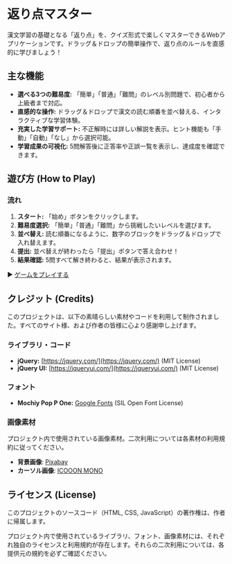 # 返り点マスター

漢文学習の基礎となる「返り点」を、クイズ形式で楽しくマスターできるWebアプリケーションです。ドラッグ＆ドロップの簡単操作で、返り点のルールを直感的に学びましょう！

## 主な機能

*   **選べる3つの難易度:** 「簡単」「普通」「難問」のレベル別問題で、初心者から上級者まで対応。
*   **直感的な操作:** ドラッグ＆ドロップで漢文の読む順番を並べ替える、インタラクティブな学習体験。
*   **充実した学習サポート:** 不正解時には詳しい解説を表示。ヒント機能も「手動」「自動」「なし」から選択可能。
*   **学習成果の可視化:** 5問解答後に正答率や正誤一覧を表示し、達成度を確認できます。

## 遊び方 (How to Play)

### 流れ

1.  **スタート:** 「始め」ボタンをクリックします。
2.  **難易度選択:** 「簡単」「普通」「難問」から挑戦したいレベルを選びます。
3.  **並べ替え:** 読む順番になるように、数字のブロックをドラッグ＆ドロップで入れ替えます。
4.  **提出:** 並べ替えが終わったら「提出」ボタンで答え合わせ！
5.  **結果確認:** 5問すべて解き終わると、結果が表示されます。

▶ [ゲームをプレイする](https://iput2023-kohei.github.io/Mastering-Chinese-Classics/)

## クレジット (Credits)

このプロジェクトは、以下の素晴らしい素材やコードを利用して制作されました。すべてのサイト様、および作者の皆様に心より感謝申し上げます。

### ライブラリ・コード

-   **jQuery:** [https://jquery.com/](https://jquery.com/) (MIT License)
-   **jQuery UI:** [https://jqueryui.com/](https://jqueryui.com/) (MIT License)

### フォント

-   **Mochiy Pop P One:** [Google Fonts](https://fonts.google.com/specimen/Mochiy+Pop+P+One) (SIL Open Font License)

### 画像素材

プロジェクト内で使用されている画像素材。二次利用については各素材の利用規約に従ってください。

-   **背景画像**: [Pixabay](https://pixabay.com/ja/)
-   **カーソル画像**: [ICOOON MONO](https://icooon-mono.com/)

## ライセンス (License)

このプロジェクトのソースコード（HTML, CSS, JavaScript）の著作権は、作者に帰属します。

プロジェクト内で使用されているライブラリ、フォント、画像素材には、それぞれ独自のライセンスと利用規約が存在します。それらの二次利用については、各提供元の規約を必ずご確認ください。
